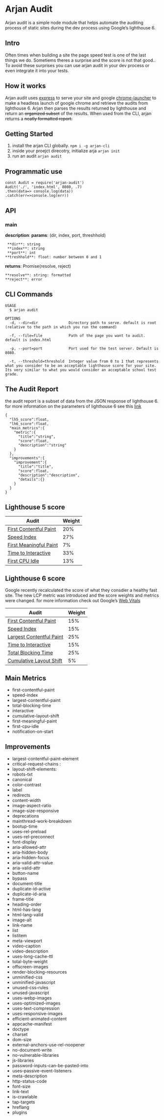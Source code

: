 # Arjan Audit
Arjan audit is a simple node module that helps automate the auditing process of static sites during the dev process using Google’s lighthouse 6. 

## Intro
Often times when building a site the page speed test is one of the last things we do. Sometiems theres a surprise and the score is not that good.. To avoid these surprises you can use arjan audit in your dev process or even integrate it into your tests.

## How it works
Arjan audit  uses [express](https://expressjs.com/) to serve your site and google [chrome-launcher](https://github.com/GoogleChrome/chrome-launcher) to make a headless launch of google chrome and retrieve the audits from lighthouse 6. Arjan then parses the results returned by lighthouse and return an ~~organized subset~~ of the results. When used from the CLI, arjan returns a ~~neatly formatted report.~~


## Getting Started 
1. install the arjan CLI globally. `npm i -g arjan-cli`
2. inside your proejct direcotry, initialize arja `arjan init`
3. run an audit `arjan audit`


## Programmatic use
    const Audit = require('arjan-audit')
    Audit('./', 'index.html', 8080, .7)
    .then(data=> console.log(data))
    .catch(err=>console.log(err))



## API
### main 

**description**:
**params**: (dir, index, port, threshhold)

     **dir**: string
     **index**: string
     **port**: int
    **treshhold**: float: number between 0 and 1

**returns**: Promise(resolve, reject)

    **resolve**: string: formatted
    **reject**: error



## CLI Commands
    USAGE
      $ arjan audit
    
    OPTIONS
      -d, --dir=dir              Directory path to serve. default is root (relative to the path in which you run the command)
    
      -f, --file=file            Path of the page you want to audit. default is index.html
    
      -p, --port=port            Port used for the test server. Default is 8080.
    
      -t, --threshold=threshold  Integer value from 0 to 1 that represents what you consider to be an acceptable lighthouse score for your site. Its very similar to what you would consider an acceptable school test grade.





## The Audit Report

the audit report is a subset of data from the JSON response of lighthouse 6. for more information on the parameters of lighthouse 6 see this [link](https://github.com/GoogleChrome/lighthouse/blob/master/docs/understanding-results.md#audit-properties)


    {
      "lh5_score":float,
      "lh6_score":float,
      "main_metrics":{
        "metric":{
          "title":"string",
          "score":float,
          "description":"string"
        }
      },
      "improvements":{
        "improvement":{
          "title":"title",
          "score":float,
          "description":"description",
          "details":{}
        }
      }
    }


## Lighthouse 5 score
| Audit                                                             | Weight |
| ----------------------------------------------------------------- | ------ |
| [First Contentful Paint](https://web.dev/first-contentful-paint/) | 20%    |
| [Speed Index](https://web.dev/speed-index/)                       | 27%    |
| [First Meaningful Paint](https://web.dev/first-meaningful-paint/) | 7%     |
| [Time to Interactive](https://web.dev/interactive/)               | 33%    |
| [First CPU Idle](https://web.dev/first-cpu-idle/)                 | 13%    |

## Lighthouse 6 score

Google recently recalculated the score of what they consdier a healthy fast site. The new LCP metric was introduced and the score weights and metrics were changed. for more information check out Google’s [Web Vitals](https://web.dev/vitals/) 

| Audit                                                                  | Weight |
| ---------------------------------------------------------------------- | ------ |
| [First Contentful Paint](https://web.dev/first-contentful-paint/)      | 15%    |
| [Speed Index](https://web.dev/speed-index/)                            | 15%    |
| [Largest Contentful Paint](https://web.dev/lcp/)                       | 25%    |
| [Time to Interactive](https://web.dev/interactive/)                    | 15%    |
| [Total Blocking Time](https://web.dev/lighthouse-total-blocking-time/) | 25%    |
| [Cumulative Layout Shift](https://web.dev/cls/)                        | 5%     |

## Main Metrics
- first-contentful-paint
- speed-index
- largest-contentful-paint
- total-blocking-time
- interactive
- cumulative-layout-shift
- first-meaningful-paint
- first-cpu-idle
- notification-on-start
## Improvements
- largest-contentful-paint-element
- critical-request-chains : 
- layout-shift-elements: 
- robots-txt
- canonical
- color-contrast
- label
- redirects
- content-width
- image-aspect-ratio
- image-size-responsive
- deprecations
- mainthread-work-breakdown
- bootup-time
- uses-rel-preload
- uses-rel-preconnect
- font-display
- aria-allowed-attr
- aria-hidden-body
- aria-hidden-focus
- aria-valid-attr-value
- aria-valid-attr
- button-name
- bypass
- document-title
- duplicate-id-active
- duplicate-id-aria
- frame-title
- heading-order
- html-has-lang
- html-lang-valid
- image-alt
- link-name
- list
- listitem
- meta-viewport
- video-caption
- video-description
- uses-long-cache-ttl
- total-byte-weight
- offscreen-images
- render-blocking-resources
- unminified-css
- unminified-javascript
- unused-css-rules
- unused-javascript
- uses-webp-images
- uses-optimized-images
- uses-text-compression
- uses-responsive-images
- efficient-animated-content
- appcache-manifest
- doctype
- charset
- dom-size
- external-anchors-use-rel-noopener
- no-document-write
- no-vulnerable-libraries
- js-libraries
- password-inputs-can-be-pasted-into
- uses-passive-event-listeners
- meta-description
- http-status-code
- font-size
- link-text
- is-crawlable
- tap-targets
- hreflang
- plugins
